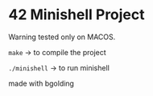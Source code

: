 # 42 Minishell Project

Warning tested only on MACOS.

`make` -> to compile the project

`./minishell` -> to run minishell

made with bgolding
